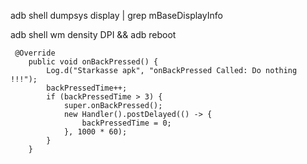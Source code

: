 
adb shell dumpsys display | grep mBaseDisplayInfo

adb shell wm density DPI && adb reboot

```
 @Override
    public void onBackPressed() {
        Log.d("Starkasse apk", "onBackPressed Called: Do nothing !!!");
        backPressedTime++;
        if (backPressedTime > 3) {
            super.onBackPressed();
            new Handler().postDelayed(() -> {
                backPressedTime = 0;
            }, 1000 * 60);
        }
    }
```
